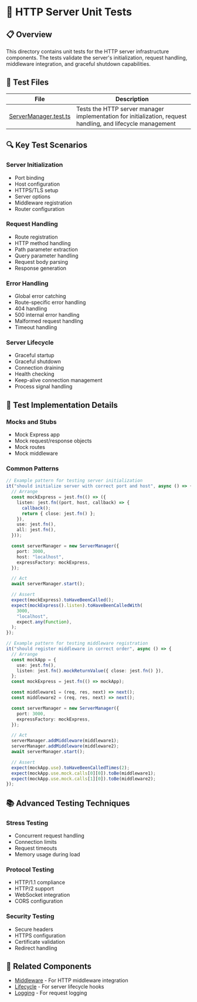 # 🧪 HTTP Server Unit Tests

## 📋 Overview

This directory contains unit tests for the HTTP server infrastructure components. The tests validate the server's initialization, request handling, middleware integration, and graceful shutdown capabilities.

## 🧩 Test Files

| File                                             | Description                                                                                                 |
| ------------------------------------------------ | ----------------------------------------------------------------------------------------------------------- |
| [ServerManager.test.ts](./ServerManager.test.ts) | Tests the HTTP server manager implementation for initialization, request handling, and lifecycle management |

## 🔍 Key Test Scenarios

### Server Initialization

- Port binding
- Host configuration
- HTTPS/TLS setup
- Server options
- Middleware registration
- Router configuration

### Request Handling

- Route registration
- HTTP method handling
- Path parameter extraction
- Query parameter handling
- Request body parsing
- Response generation

### Error Handling

- Global error catching
- Route-specific error handling
- 404 handling
- 500 internal error handling
- Malformed request handling
- Timeout handling

### Server Lifecycle

- Graceful startup
- Graceful shutdown
- Connection draining
- Health checking
- Keep-alive connection management
- Process signal handling

## 🔧 Test Implementation Details

### Mocks and Stubs

- Mock Express app
- Mock request/response objects
- Mock routes
- Mock middleware

### Common Patterns

```typescript
// Example pattern for testing server initialization
it("should initialize server with correct port and host", async () => {
  // Arrange
  const mockExpress = jest.fn(() => ({
    listen: jest.fn((port, host, callback) => {
      callback();
      return { close: jest.fn() };
    }),
    use: jest.fn(),
    all: jest.fn(),
  }));

  const serverManager = new ServerManager({
    port: 3000,
    host: "localhost",
    expressFactory: mockExpress,
  });

  // Act
  await serverManager.start();

  // Assert
  expect(mockExpress).toHaveBeenCalled();
  expect(mockExpress().listen).toHaveBeenCalledWith(
    3000,
    "localhost",
    expect.any(Function),
  );
});

// Example pattern for testing middleware registration
it("should register middleware in correct order", async () => {
  // Arrange
  const mockApp = {
    use: jest.fn(),
    listen: jest.fn().mockReturnValue({ close: jest.fn() }),
  };
  const mockExpress = jest.fn(() => mockApp);

  const middleware1 = (req, res, next) => next();
  const middleware2 = (req, res, next) => next();

  const serverManager = new ServerManager({
    port: 3000,
    expressFactory: mockExpress,
  });

  // Act
  serverManager.addMiddleware(middleware1);
  serverManager.addMiddleware(middleware2);
  await serverManager.start();

  // Assert
  expect(mockApp.use).toHaveBeenCalledTimes(2);
  expect(mockApp.use.mock.calls[0][0]).toBe(middleware1);
  expect(mockApp.use.mock.calls[1][0]).toBe(middleware2);
});
```

## 📚 Advanced Testing Techniques

### Stress Testing

- Concurrent request handling
- Connection limits
- Request timeouts
- Memory usage during load

### Protocol Testing

- HTTP/1.1 compliance
- HTTP/2 support
- WebSocket integration
- CORS configuration

### Security Testing

- Secure headers
- HTTPS configuration
- Certificate validation
- Redirect handling

## 🔗 Related Components

- [Middleware](../middleware/README.md) - For HTTP middleware integration
- [Lifecycle](../lifecycle/README.md) - For server lifecycle hooks
- [Logging](../logging/README.md) - For request logging
